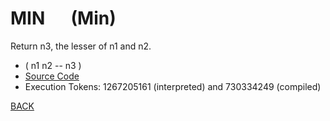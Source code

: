 # MIN &emsp; (Min)
Return n3, the lesser of n1 and n2.
* ( n1 n2 -- n3 )
* [Source Code](../words/core/Min.cs)
* Execution Tokens: 1267205161 (interpreted) and 730334249 (compiled)


[BACK](builtins.md#Min)

